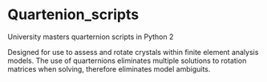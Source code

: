 # Quartenion_scripts
University masters quarternion scripts in Python 2

Designed for use to assess and rotate crystals within finite element analysis models. The use of quarternions eliminates multiple solutions to rotation matrices when solving, therefore eliminates model ambiguits.
